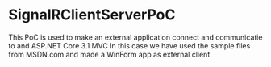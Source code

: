 # SignalRClientServerPoC

This PoC is used to make an external application connect and communicatie to and ASP.NET Core 3.1 MVC
In this case we have used the sample files from MSDN.com and made a WinForm app as external client.
